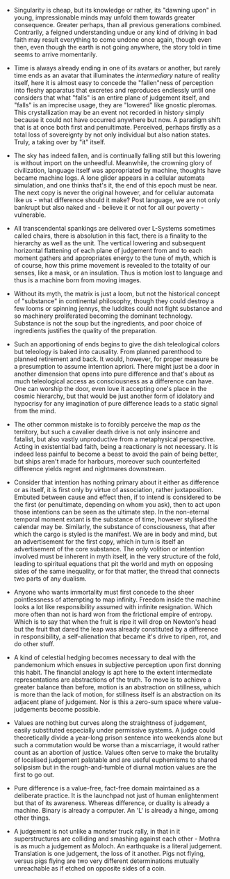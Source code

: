 - Singularity is cheap, but its knowledge or rather, its "dawning upon" in young, impressionable minds may unfold them towards greater consequence. Greater perhaps, than all previous generations combined. Contrarily, a feigned understanding undue or any kind of driving in bad faith may result everything to come undone once again, though even then, even though the earth is not going anywhere, the story told in time seems to arrive momentarily.


- Time is always already ending in one of its avatars or another, but rarely time ends as an avatar that illuminates the _intermediary_ nature of reality itself, here it is almost easy to concede the "fallen"ness of perception into fleshy apparatus that excretes and reproduces endlessly until one considers that what "falls" is an entire plane of judgement itself, and "falls" is an imprecise usage, they are "lowered" like gnostic pleromas.  This crystallization may be an event not recorded in history simply because it could not have occurred anywhere but now. A paradigm shift that is at once both first and penultimate. Perceived, perhaps firstly as a total loss of sovereignty by not only individual but also nation states. Truly, a taking over by "it" itself.


- The sky has indeed fallen, and is continually falling still but this lowering is without import on the unheedful. Meanwhile, the crowning glory of civilization, language itself was appropriated by machine, thoughts have became machine logs. A lone glider appears in a cellular automata simulation, and one thinks that's it, the end of this epoch must be near. The next copy is never the original however, and for cellular automata like us - what difference should it make? Post language, we are not only bankrupt but also naked and - believe it or not for all our poverty - vulnerable.


- All transcendental spankings are delivered over L-Systems sometimes called chairs, there is absolution in this fact, there is a finality to the hierarchy as well as the unit. The vertical lowering and subsequent horizontal flattening of each plane of judgement from and to each moment gathers and appropriates energy to the tune of myth, which is of course, how this prime movement is revealed to the totality of our senses, like a mask, or an insulation. Thus is motion lost to language and thus is a machine born from moving images.


- Without its myth, the matrix is just a loom, but not the historical concept of "substance" in continental philosophy, though they could destroy a few looms or spinning jennys, the luddites could not fight substance and so machinery proliferated becoming the dominant technology. Substance is not the soup but the ingredients, and poor choice of ingredients justifies the quality of the preparation.


- Such an apportioning of ends begins to give the dish teleological colors but teleology is baked into causality. From planned parenthood to planned retirement and back. It would, however, for proper measure be a presumption to assume intention apriori. There might just be a door in another dimension that opens into pure difference and that's about as much teleological access as consciousness as a difference can have. One can worship the door, even love it accepting one's place in the cosmic hierarchy, but that would be just another form of idolatory and hypocrisy for any imagination of pure difference leads to a static signal from the mind.


- The other common mistake is to forcibly perceive the map _as_ the territory, but such a cavalier death drive is not only insincere and fatalist, but also vastly unproductive from a metaphysical perspective. Acting in existential bad faith, being a reactionary is not necessary. It is indeed less painful to become a beast to avoid the pain of being better, but ships aren't made for harbours, moreover such counterfeited difference yields regret and nightmares downstream.


- Consider that intention has nothing primary about it either as difference or as itself, it is first only by virtue of association, rather juxtaposition. Embuted between cause and effect then, if to intend is considered to be the first (or penultimate, depending on whom you ask), then to act upon those intentions can be seen as the ultimate step. In the non-eternal temporal moment extant is the substance of time, however stylised the calendar may be. Similarly, the substance of consciousness, that after which the cargo is styled is the manifest. We are in body and mind, but an advertisement for the first copy, which in turn is itself an advertisement of the core substance. The only volition or intention involved must be inherent in myth itself, in the very structure of the fold, leading to spiritual equations that pit the world and myth on opposing sides of the same inequality, or for that matter, the thread that connects two parts of any dualism.


- Anyone who wants immortality must first concede to the sheer pointlessness of attempting to map infinity. Freedom inside the machine looks a lot like responsibility assumed with infinite resignation. Which more often than not is hard won from the frictional empire of entropy. Which is to say that when the fruit is ripe it will drop on Newton's head but the fruit that dared the leap was already constituted by a difference in responsibility, a self-alienation that became it's drive to ripen, rot, and do other stuff.


- A kind of celestial hedging becomes necessary to deal with the pandemonium which ensues in subjective perception upon first donning this habit. The financial analogy is apt here to the extent intermediate representations are abstractions of the truth. To move is to achieve a greater balance than before, motion is an abstraction on stillness, which is more than the lack of motion, for stillness itself is an abstraction on its adjacent plane of judgement. Nor is this a zero-sum space where value-judgements become possible.


- Values are nothing but curves along the straightness of judgement, easily substituted especially under permissive systems. A judge could theoretically divide a year-long prison sentence into weekends alone but such a commutation would be worse than a miscarriage, it would rather count as an abortion of justice. Values often serve to make the brutality of localised judgement palatable and are useful euphemisms to shared solipsism but in the rough-and-tumble of diurnal motion values are the first to go out. 


- Pure difference is a value-free, fact-free domain maintained as a deliberate practice. It is the launchpad not just of human enlightenment but that of its awareness. Whereas difference, or duality is already a machine. Binary is already a computer. An 'L' is already a hinge, among other things. 


- A judgement is not unlike a monster truck rally, in that in it superstructures are colliding and smashing against each other - Mothra is as much a judgement as Moloch. An earthquake is a literal judgement. Translation is one judgement, the loss of it another. Pigs not flying, versus pigs flying are two very different determinations mutually unreachable as if etched on opposite sides of a coin.
